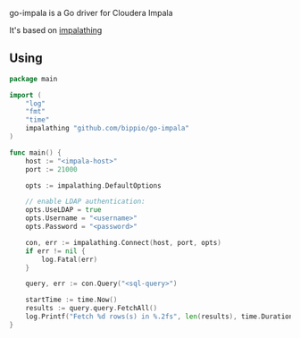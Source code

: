 go-impala is a Go driver for Cloudera Impala

It's based on [impalathing](https://github.com/koblas/impalathing)

## Using
```go
package main

import (
    "log"
    "fmt"
    "time"
    impalathing "github.com/bippio/go-impala"
)

func main() {
    host := "<impala-host>"
    port := 21000

    opts := impalathing.DefaultOptions

    // enable LDAP authentication:
    opts.UseLDAP = true
    opts.Username = "<username>"
    opts.Password = "<password>"

    con, err := impalathing.Connect(host, port, opts)
    if err != nil {
        log.Fatal(err)
    }

    query, err := con.Query("<sql-query>")

    startTime := time.Now()
    results := query.query.FetchAll()
    log.Printf("Fetch %d rows(s) in %.2fs", len(results), time.Duration(time.Since(startTime)).Seconds())
}

```